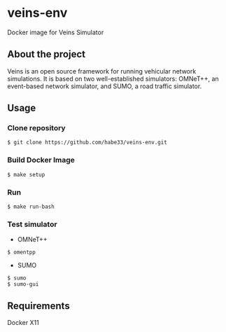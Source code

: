 # veins-env
Docker image for Veins Simulator
## About the project
Veins is an open source framework for running vehicular network simulations. It is based on two well-established simulators: OMNeT++, an event-based network simulator, and SUMO, a road traffic simulator.
## Usage
### Clone repository
```console
$ git clone https://github.com/habe33/veins-env.git
```
### Build Docker Image
```console
$ make setup
```
### Run
```console
$ make run-bash
```
### Test simulator
* OMNeT++
```console
$ omentpp
```
* SUMO
```console
$ sumo
$ sumo-gui
```
## Requirements
Docker
X11